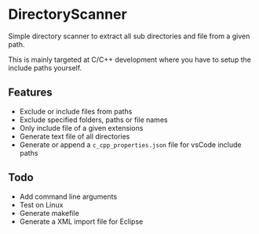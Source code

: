 # DirectoryScanner

Simple directory scanner to extract all sub directories and file from a given path.

This is mainly targeted at C/C++ development where you have to setup the include paths yourself.

## Features
- Exclude or include files from paths
- Exclude specified folders, paths or file names 
- Only include file of a given extensions
- Generate text file of all directories
- Generate or append a `c_cpp_properties.json` file for vsCode include paths

## Todo
- Add command line arguments
- Test on Linux
- Generate makefile
- Generate a XML import file for Eclipse
